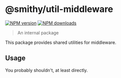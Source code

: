 # @smithy/util-middleware

[![NPM version](https://img.shields.io/npm/v/@smithy/util-middleware/latest.svg)](https://www.npmjs.com/package/@smithy/util-middleware)
[![NPM downloads](https://img.shields.io/npm/dm/@smithy/util-middleware.svg)](https://www.npmjs.com/package/@smithy/util-middleware)

> An internal package

This package provides shared utilities for middleware.

## Usage

You probably shouldn't, at least directly.
